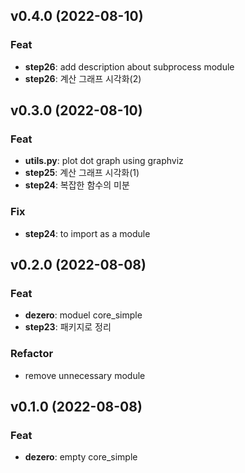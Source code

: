 ## v0.4.0 (2022-08-10)

### Feat

- **step26**: add description about subprocess module
- **step26**: 계산 그래프 시각화(2)

## v0.3.0 (2022-08-10)

### Feat

- **utils.py**: plot dot graph using graphviz
- **step25**: 계산 그래프 시각화(1)
- **step24**: 복잡한 함수의 미분

### Fix

- **step24**: to import as a module

## v0.2.0 (2022-08-08)

### Feat

- **dezero**: moduel core_simple
- **step23**: 패키지로 정리

### Refactor

- remove unnecessary module

## v0.1.0 (2022-08-08)

### Feat

- **dezero**: empty core_simple
